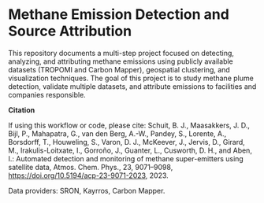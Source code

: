 # Methane Emission Detection and Source Attribution

This repository documents a multi-step project focused on detecting, analyzing, and attributing methane emissions using publicly available datasets (TROPOMI and Carbon Mapper), geospatial clustering, and visualization techniques. The goal of this project is to study methane plume detection, validate multiple datasets, and attribute emissions to facilities and companies responsible.

**Citation**

If using this workflow or code, please cite: Schuit, B. J., Maasakkers, J. D., Bijl, P., Mahapatra, G., van den Berg, A.-W., Pandey, S., Lorente, A., Borsdorff, T., Houweling, S., Varon, D. J., McKeever, J., Jervis, D., Girard, M., Irakulis-Loitxate, I., Gorroño, J., Guanter, L., Cusworth, D. H., and Aben, I.: Automated detection and monitoring of methane super-emitters using satellite data, Atmos. Chem. Phys., 23, 9071–9098, https://doi.org/10.5194/acp-23-9071-2023, 2023.

Data providers: SRON, Kayrros, Carbon Mapper.
